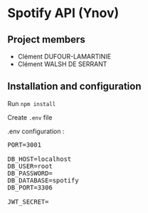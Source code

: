 # Spotify API (Ynov)

## Project members

- Clément DUFOUR-LAMARTINIE
- Clément WALSH DE SERRANT

## Installation and configuration

Run `npm install`

Create `.env` file

.env configuration :

 <pre>
PORT=3001

DB_HOST=localhost
DB_USER=root
DB_PASSWORD=
DB_DATABASE=spotify
DB_PORT=3306

JWT_SECRET=
 </pre>

